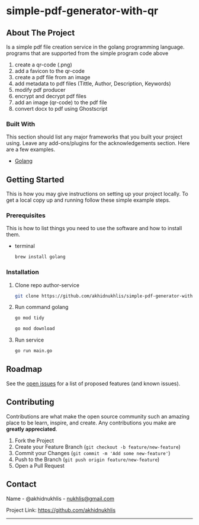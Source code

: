# simple-pdf-generator-with-qr

<!-- ABOUT THE PROJECT -->
## About The Project

Is a simple pdf file creation service in the golang programming language.
programs that are supported from the simple program code above
1. create a qr-code (.png)
2. add a favicon to the qr-code
3. create a pdf file from an image
4. add metadata to pdf files (Tittle, Author, Description, Keywords)
5. modify pdf producer 
6. encrypt and decrypt pdf files 
7. add an image (qr-code) to the pdf file
8. convert docx to pdf using Ghostscript

### Built With

This section should list any major frameworks that you built your project using. Leave any add-ons/plugins for the acknowledgements section. Here are a few examples.
* [Golang](https://golang.com)

<!-- GETTING STARTED -->
## Getting Started

This is how you may give instructions on setting up your project locally. To get a local copy up and running follow these simple example steps.

### Prerequisites

This is how to list things you need to use the software and how to install them.

* terminal
  ```sh
  brew install golang
  ```

### Installation

1. Clone repo author-service
   ```sh
   git clone https://github.com/akhidnukhlis/simple-pdf-generator-with-qr
   ```
   
2. Run command golang
   ```sh
   go mod tidy
   ```
   
   ```sh
   go mod download
   ```
   
4. Run service
   ```sh
   go run main.go
   ```

<!-- ROADMAP -->
## Roadmap

See the [open issues](https://github.com/akhidnukhlis) for a list of proposed features (and known issues).


<!-- CONTRIBUTING -->
## Contributing

Contributions are what make the open source community such an amazing place to be learn, inspire, and create. Any contributions you make are **greatly appreciated**.

1. Fork the Project
2. Create your Feature Branch (`git checkout -b feature/new-feature`)
3. Commit your Changes (`git commit -m 'Add some new-feature'`)
4. Push to the Branch (`git push origin feature/new-feature`)
5. Open a Pull Request


<!-- CONTACT -->
## Contact

Name - @akhidnukhlis - nukhlis@gmail.com

Project Link: https://github.com/akhidnukhlis

***
